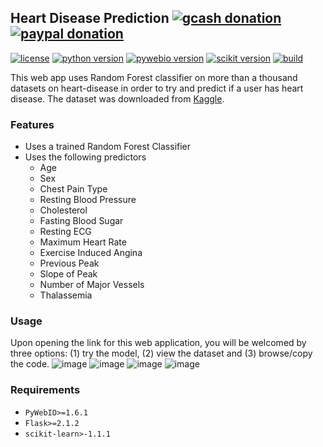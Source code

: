 ## Heart Disease Prediction [![gcash donation][1]][2] [![paypal donation][3]][4]

[![license][5]][6] [![python version][7]][8] [![pywebio version][9]][10] [![scikit version][11]][12] [![build][13]][14] 

This web app uses Random Forest classifier on more than a thousand datasets on heart-disease in order to try and predict 
if a user has heart disease. The dataset was downloaded from [Kaggle](https://www.kaggle.com/datasets/johnsmith88/heart-disease-dataset).

### Features
* Uses a trained Random Forest Classifier 
* Uses the following predictors
  * Age
  * Sex
  * Chest Pain Type
  * Resting Blood Pressure
  * Cholesterol
  * Fasting Blood Sugar
  * Resting ECG
  * Maximum Heart Rate
  * Exercise Induced Angina
  * Previous Peak
  * Slope of Peak
  * Number of Major Vessels
  * Thalassemia


### Usage

Upon opening the link for this web application, you will be welcomed by three options: (1) try the model, (2) view the dataset and (3) browse/copy the code.
![image](https://user-images.githubusercontent.com/102983286/170631602-d831a2f6-ec84-4936-b618-5005756f3091.png)
![image](https://user-images.githubusercontent.com/102983286/170631632-dde8a06c-9038-482a-bf79-1e49aa4b5db8.png)
![image](https://user-images.githubusercontent.com/102983286/170631649-b857c59e-08b9-4b98-833b-bcd80c0b8d95.png)
![image](https://user-images.githubusercontent.com/102983286/170631754-672299e0-9b96-4243-ac07-fe7801ec3e95.png)


### Requirements
* `PyWebIO>=1.6.1`
* `Flask>=2.1.2`
* `scikit-learn>-1.1.1`


[1]: https://img.shields.io/badge/donate-gcash-green
[2]: https://drive.google.com/file/d/1JeMx5_S7VBBT-3xO7mV9YOMfESeV3eKa/view

[3]: https://img.shields.io/badge/donate-paypal-blue
[4]: https://www.paypal.com/paypalme/mcabanlitph

[5]: https://img.shields.io/badge/license-GNUGPLv3-blue.svg
[6]: https://github.com/mcabanlit/heart-disease/blob/main/LICENSE.md

[7]: https://img.shields.io/badge/python-3.10-blue
[8]: https://www.python.org/

[9]: https://img.shields.io/badge/pywebio-1.6.1-dark
[10]: https://pywebio.readthedocs.io/en/latest/

[11]: https://img.shields.io/badge/scikit--learn-1.1.1-orange
[12]: http://scikit-learn.org

[13]: https://img.shields.io/badge/build-passing-green
[14]: http://heart-disease-pywebio.herokuapp.com/
